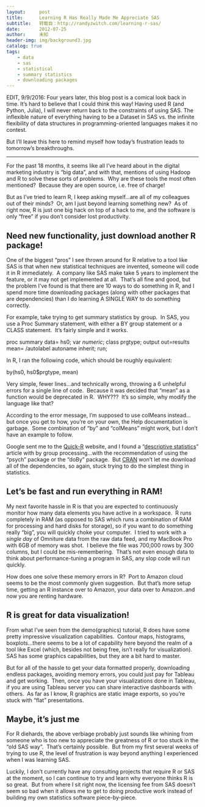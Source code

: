 ```yaml
---
layout:     post
title:      Learning R Has Really Made Me Appreciate SAS
subtitle:   转载自：http://randyzwitch.com/learning-r-sas/
date:       2012-07-25
author:     未知
header-img: img/background3.jpg
catalog: true
tags:
    - data
    - sas
    - statistical
    - summary statistics
    - downloading packages
---
```


EDIT, 9/9/2016: Four years later, this blog post is a comical look back in time. It’s hard to believe that I could think this way! Having used R (and Python, Julia), I will never return back to the constraints of using SAS. The inflexible nature of everything having to be a Dataset in SAS vs. the infinite flexibility of data structures in programming-oriented languages makes it no contest.

But I’ll leave this here to remind myself how today’s frustration leads to tomorrow’s breakthroughs.

---


For the past 18 months, it seems like all I’ve heard about in the digital marketing industry is “big data”, and with that, mentions of using Hadoop and R to solve these sorts of problems.  Why are these tools the most often mentioned?  Because they are open source, i.e. free of charge!

But as I’ve tried to learn R, I keep asking myself…are all of my colleagues out of their minds?  Or, am I just beyond learning something new?  As of right now, R is just one big hack on top of a hack to me, and the software is only “free” if you don’t consider lost productivity.

## Need new functionality, just download another R package!

One of the biggest “pros” I see thrown around for R relative to a tool like SAS is that when new statistical techniques are invented, someone will code it in R immediately.  A company like SAS make take 5 years to implement the feature, or it may not get implemented at all.  That’s all fine and good, but the problem I’ve found is that there are 10 ways to do something in R, and I spend more time downloading packages (along with other packages that are dependencies) than I do learning A SINGLE WAY to do something correctly.

For example, take trying to get summary statistics by group.  In SAS, you use a Proc Summary statement, with either a BY group statement or a CLASS statement.  It’s fairly simple and it works.

> 
proc summary data= hs0; var _numeric_; class prgtype; output out=results mean= /autolabel autoname inherit; run;


In R, I ran the following code, which should be roughly equivalent:

> 
by(hs0, hs0$prgtype, mean)


Very simple, fewer lines…and technically wrong, throwing a 6 unhelpful errors for a single line of code.  Because it was decided that “mean” as a function would be deprecated in R.  WHY???  It’s so simple, why modify the language like that?

According to the error message, I’m supposed to use colMeans instead…but once you get to how, you’re on your own, the Help documentation is garbage.  Some combination of “by” and “colMeans” might work, but I don’t have an example to follow.

Google sent me to the [Quick-R](http://www.statmethods.net/) website, and I found a “[descriptive statistics](http://www.statmethods.net/stats/descriptives.html)” article with by group processing…with the recommendation of using the “psych” package or the “doBy” package.  But [CRAN](https://cran.r-project.org/) won’t let me download all of the dependencies, so again, stuck trying to do the simplest thing in statistics.

## Let’s be fast and run everything in RAM!

My next favorite hassle in R is that you are expected to continuously monitor how many data elements you have active in a workspace.  R runs completely in RAM (as opposed to SAS which runs a combination of RAM for processing and hard disks for storage), so if you want to do something really “big”, you will quickly choke your computer.  I tried to work with a *single day* of Omniture data from the raw data feed, and my MacBook Pro with 6GB of memory was shot.  I believe the file was 700,000 rows by 300 columns, but I could be mis-remembering.  That’s not even enough data to think about performance-tuning a program in SAS, any slop code will run quickly.

How does one solve these memory errors in R?  Port to Amazon cloud seems to be the most commonly given suggestion.  But that’s more setup time, getting an R instance over to Amazon, your data over to Amazon..and now you are renting hardware.

## R is great for data visualization!

From what I’ve seen from the demo(graphics) tutorial, R does have some pretty impressive visualization capabilities.  Contour maps, histograms, boxplots…there seems to be a lot of capability here beyond the realm of a tool like Excel (which, besides not being free, isn’t really for visualization).  SAS has some graphics capabilities, but they are a bit hard to master.

But for all of the hassle to get your data formatted properly, downloading endless packages, avoiding memory errors, you could just pay for Tableau and get working.  Then, once you have your visualizations done in Tableau, if you are using Tableau server you can share interactive dashboards with others.  As far as I know, R graphics are static image exports, so you’re stuck with “flat” presentations.

## Maybe, it’s just me

For R diehards, the above verbiage probably just sounds like whining from someone who is too new to appreciate the greatness of R or too stuck in the “old SAS way”.  That’s certainly possible.  But from my first several weeks of trying to use R, the level of frustration is way beyond anything I experienced when I was learning SAS.

Luckily, I don’t currently have any consulting projects that require R or SAS at the moment, so I can continue to try and learn why everyone thinks R is so great.  But from where I sit right now, the licensing fee from SAS doesn’t seem so bad when it allows me to get to doing productive work instead of building my own statistics software piece-by-piece.
